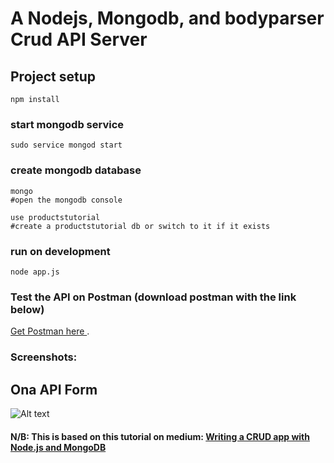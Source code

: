 # A Nodejs, Mongodb, and bodyparser Crud API Server

## Project setup
```
npm install
```

### start mongodb service
```
sudo service mongod start
```

### create mongodb database
```
mongo 
#open the mongodb console
```
```
use productstutorial 
#create a productstutorial db or switch to it if it exists 
```

### run on development
```
node app.js
```

### Test the API on Postman (download postman with the link below)
[Get Postman here ](https://www.getpostman.com/).

### Screenshots:

## Ona API Form

![Alt text](screenshots/screenshot1.png?raw=true "Ona API Form part 1")
#### N/B: This is based on this tutorial on medium: [Writing a CRUD app with Node.js and MongoDB](https://codeburst.io/writing-a-crud-app-with-node-js-and-mongodb-e0827cbbdafb)

